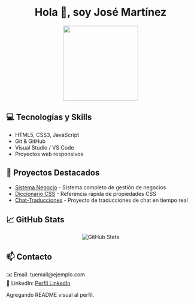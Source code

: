<h1 align="center">Hola 👋, soy José Martínez</h1>

<p align="center">
  <img src="https://media.giphy.com/media/l0MYC0LajbaPoEADu/giphy.gif" width="200"/>
</p>

<h2>💻 Tecnologías y Skills</h2>
<ul>
  <li>HTML5, CSS3, JavaScript</li>
  <li>Git & GitHub</li>
  <li>Visual Studio / VS Code</li>
  <li>Proyectos web responsivos</li>
</ul>

<h2>📂 Proyectos Destacados</h2>
<ul>
  <li><a href="https://github.com/josemartinezx00713-create/Proyecto-SistemaNegocio">Sistema Negocio</a> - Sistema completo de gestión de negocios</li>
  <li><a href="https://github.com/josemartinezx00713-create/DICCIONARIO-CSS">Diccionario CSS</a> - Referencia rápida de propiedades CSS</li>
  <li><a href="https://github.com/josemartinezx00713-create/CHAT-TRADUCCIONES">Chat-Traducciones</a> - Proyecto de traducciones de chat en tiempo real</li>
</ul>

<h2>📈 GitHub Stats</h2>
<p align="center">
  <img src="https://github-readme-stats.vercel.app/api?username=josemartinezx00713-create&show_icons=true&theme=radical" alt="GitHub Stats"/>
</p>

<h2>📫 Contacto</h2>
<p>
  ✉️ Email: tuemail@ejemplo.com<br>
  🔗 LinkedIn: <a href="https://linkedin.com/in/tuusuario">Perfil LinkedIn</a>
</p>

Agregando README visual al perfil.

